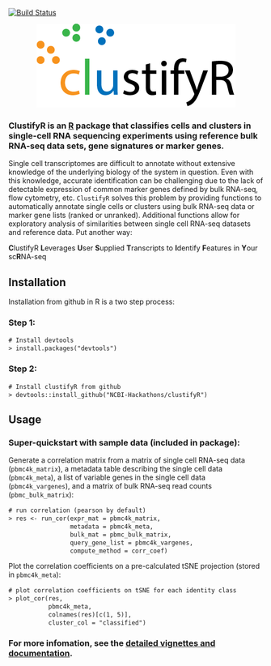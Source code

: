 [![Build Status](https://travis-ci.org/NCBI-Hackathons/clustifyR.svg?branch=master)](https://travis-ci.org/NCBI-Hackathons/clustifyR)

<p align="center">
  <img src="/inst/logo/logo_transparent.png">
</p>

### ClustifyR is an [R](https://www.r-project.org/) package that classifies cells and clusters in single-cell RNA sequencing experiments using reference bulk RNA-seq data sets, gene signatures or marker genes. 

Single cell transcriptomes are difficult to annotate without extensive knowledge of the underlying biology of the system in question. Even with this knowledge, accurate identification can be challenging due to the lack of detectable expression of common marker genes defined by bulk RNA-seq, flow cytometry, etc. `ClustifyR` solves this problem by providing functions to automatically annotate single cells or clusters using bulk RNA-seq data or marker gene lists (ranked or unranked). Additional functions allow for exploratory analysis of similarities between single cell RNA-seq datasets and reference data. Put another way:

**C**lustifyR **L**everages **U**ser **S**upplied **T**ranscripts to **I**dentify **F**eatures in **Y**our sc**R**NA-seq

## Installation
Installation from github in R is a two step process:

### Step 1:
```
# Install devtools
> install.packages("devtools")
```

### Step 2:
```
# Install clustifyR from github
> devtools::install_github("NCBI-Hackathons/clustifyR")
```

## Usage

### Super-quickstart with sample data (included in package):

Generate a correlation matrix from a matrix of single cell RNA-seq data (`pbmc4k_matrix`), a metadata table describing the single cell data (`pbmc4k_meta`), a list of variable genes in the single cell data (`pbmc4k_vargenes`), and a matrix of bulk RNA-seq read counts (`pbmc_bulk_matrix`):

```
# run correlation (pearson by default)
> res <- run_cor(expr_mat = pbmc4k_matrix,
                 metadata = pbmc4k_meta,
                 bulk_mat = pbmc_bulk_matrix,
                 query_gene_list = pbmc4k_vargenes,
                 compute_method = corr_coef)
```

Plot the correlation coefficients on a pre-calculated tSNE projection (stored in `pbmc4k_meta`):

```
# plot correlation coefficients on tSNE for each identity class
> plot_cor(res,
           pbmc4k_meta,
           colnames(res)[c(1, 5)],
           cluster_col = "classified")
```

### For more infomation, see the [detailed vignettes and documentation](https://ncbi-hackathons.github.io/clustifyR/).
